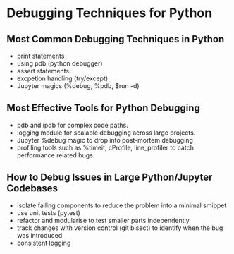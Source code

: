 # Debugging Techniques for Python

## Most Common Debugging Techniques in Python

- print statements
- using pdb (python debugger)
- assert statements
- excpetion handling (try/except)
- Jupyter magics (%debug, %pdb, $run -d)

## Most Effective Tools for Python Debugging

- pdb and ipdb for complex code paths.
- logging module for scalable debugging across large projects.
- Jupyter %debug magic to drop into post-mortem debugging
- profiling tools such as %timeit, cProfile, line_profiler to catch performance related bugs.

## How to Debug Issues in Large Python/Jupyter Codebases

- isolate failing components to reduce the problem into a minimal smippet
- use unit tests (pytest)
- refactor and modularise to test smaller parts independently
- track changes with version control (git bisect) to identify when the bug was introduced
- consistent logging
